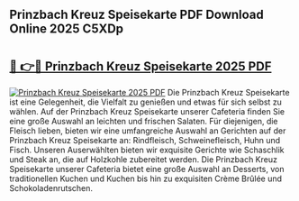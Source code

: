 ## Prinzbach Kreuz Speisekarte PDF Download Online 2025 C5XDp

# <h2><a href="http://gc8chl0.nevu.top/?p=Prinzbach+Kreuz+Speisekarte">🔗 👉🔴 Prinzbach Kreuz Speisekarte 2025 PDF</a></h2>

[![Prinzbach Kreuz Speisekarte 2025 PDF](https://i.imgur.com/dBaPXMq.png)](http://gc8chl0.nevu.top/?p=Prinzbach+Kreuz+Speisekarte)
Die Prinzbach Kreuz Speisekarte ist eine Gelegenheit, die Vielfalt zu genießen und etwas für sich selbst zu wählen. Auf der Prinzbach Kreuz Speisekarte unserer Cafeteria finden Sie eine große Auswahl an leichten und frischen Salaten. Für diejenigen, die Fleisch lieben, bieten wir eine umfangreiche Auswahl an Gerichten auf der Prinzbach Kreuz Speisekarte an: Rindfleisch, Schweinefleisch, Huhn und Fisch. Unseren Auserwählten bieten wir exquisite Gerichte wie Schaschlik und Steak an, die auf Holzkohle zubereitet werden. Die Prinzbach Kreuz Speisekarte unserer Cafeteria bietet eine große Auswahl an Desserts, von traditionellen Kuchen und Kuchen bis hin zu exquisiten Crème Brûlée und Schokoladenrutschen.
